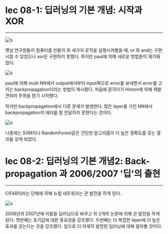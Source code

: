 # lec 08-1: 딥러닝의 기본 개념: 시작과 XOR
----------------------------------------

![s](http://2.bp.blogspot.com/-4jFW5BH4ObQ/V7G4-UNl6ZI/AAAAAAAAH_s/WouHE_6Yh8Qnmd98H7XMYvqQpeHeYvzpQCK4B/s1600/ScreenShot_20160812235353.png)

옛날 연구원들이 컴퓨터를 만들어 위 세가지 로직을 실행시켜봤을 때,
or 와 and는 구현시킬 수 있었으나 xor은 구현하지 못했다.
하지만 paul에 의해 새로운 방법론이 제기돼었다.

![s](http://2.bp.blogspot.com/-7puaqGiM5eY/V7G6G4tr5WI/AAAAAAAAH_4/uon5YUUxn4AZ2rlFviKS58qlqWcc2gS6gCK4B/s1600/ScreenShot_20160812235353.png)

paul에 의해 multi NN에서 output에서부터 input쪽으로 error를 보내면서 error를 고치는 backpropagation이라는 방법이 제시됐다. 처음에 묻히다가 Hinton에 의해 재발견되어 주목을 받기 시작했다.

하지만 backpropagation에서 다른 문제가 발생한다.
많은 layer를 가진 NN에서 backpropagation이 에러를 잘 전달하지 못한다는 것이다.

![s](https://3.bp.blogspot.com/-\_VpngBQr57k/V7G8adbq08I/AAAAAAAAIAE/NcB41Ta-UEw0ddZGDCn-qzk6Id60ILPaQCK4B/s400/ScreenShot\_20160812235353.png)

나중에는 SVM이나 RandomForest같은 간단한 알고리즘이 더 높은 정확도를 갖는 결과를 갖게 되었다.

# lec 08-2: 딥러닝의 기본 개념2: Back-propagation 과 2006/2007 '딥'의 출현
------------------------------------------------------------------------

CIFAR이라는 단체에 의해 뉴럴 네트워크는 큰 발전을 하게 된다.

![s](https://4.bp.blogspot.com/-2q8zj5-nK20/V7G9QjG2dXI/AAAAAAAAIAQ/3RiOo321XssCQWMiHHGUwUUH69BBlhC0gCK4B/s400/ScreenShot\_20160812235353.png)

2006년과 2007년에 이름을 딥러닝으로 바꾸고 위 2개의 논문에 의해 큰 발전을 하게 된다.
첫번째는 초기값에 대한 중요성을 강조했다.
두번째는 더 복잡한 layer에 더 높은 효과를 갖는다는 것을 강조했다.
앞으로 더 자세히 발전된 딥러닝에 대해 알아볼 것이다.